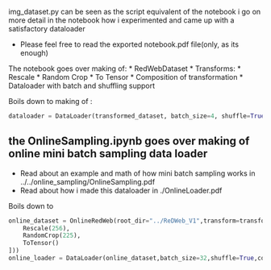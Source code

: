 img_dataset.py can be seen as the script equivalent of the notebook
i go on more detail in the notebook how i experimented and came up with a satisfactory dataloader

* Please feel free to read the exported notebook.pdf file(only, as its enough) 

The notebook goes over making of:
    * RedWebDataset
    * Transforms:
        * Rescale
        * Random Crop
        * To Tensor
        * Composition of transformation
    * Dataloader with batch and shuffling support

Boils down to making of :
```py
dataloader = DataLoader(transformed_dataset, batch_size=4, shuffle=True, num_workers=4)
```

## the OnlineSampling.ipynb goes over making of online mini batch sampling data loader
* Read about an example and math of how mini batch sampling works in ../../online_sampling/OnlineSampling.pdf
* Read about how i made this dataloader in ./OnlineLoader.pdf

Boils down to
```py
online_dataset = OnlineRedWeb(root_dir="../ReDWeb_V1",transform=transforms.Compose([
    Rescale(256),
    RandomCrop(225),
    ToTensor()
]))
online_loader = DataLoader(online_dataset,batch_size=32,shuffle=True,collate_fn=custom_collate)
```
